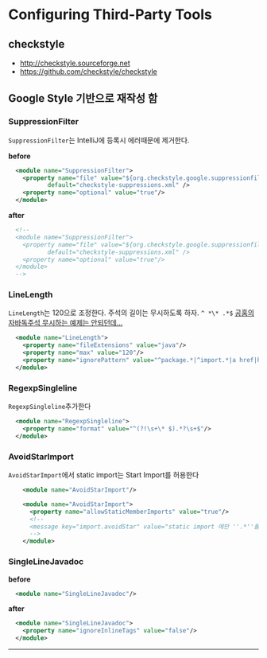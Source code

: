 # Configuring Third-Party Tools

## checkstyle

- http://checkstyle.sourceforge.net
- https://github.com/checkstyle/checkstyle

## Google Style 기반으로 재작성 함

### SuppressionFilter
`SuppressionFilter`는 IntelliJ에 등록시 에러때문에 제거한다.

**before**
```xml
  <module name="SuppressionFilter">
    <property name="file" value="${org.checkstyle.google.suppressionfilter.config}"
           default="checkstyle-suppressions.xml" />
    <property name="optional" value="true"/>
  </module>
```

**after**
```xml
  <!--
  <module name="SuppressionFilter">
    <property name="file" value="${org.checkstyle.google.suppressionfilter.config}"
           default="checkstyle-suppressions.xml" />
    <property name="optional" value="true"/>
  </module>
  -->
```

### LineLength
`LineLength`는 120으로 조정한다. 주석의 길이는 무시하도록 하자. `^ *\* .*$`
[공홈의 자바독주석 무시하는 예제는 안되던데...](https://checkstyle.sourceforge.io/config_sizes.html#LineLength)

```xml
  <module name="LineLength">
    <property name="fileExtensions" value="java"/>
    <property name="max" value="120"/>
    <property name="ignorePattern" value="^package.*|^import.*|a href|href|http://|https://|ftp://|^ *\* .*$"/>
  </module>
```

### RegexpSingleline
`RegexpSingleline`추가한다
```xml
  <module name="RegexpSingleline">
    <property name="format" value="^(?!\s+\* $).*?\s+$"/>
  </module>
```

### AvoidStarImport
`AvoidStarImport`에서 static import는 Start Import를 허용한다
```xml
    <module name="AvoidStarImport"/>
```
```xml
    <module name="AvoidStarImport">
      <property name="allowStaticMemberImports" value="true"/>
      <!--
      <message key="import.avoidStar" value="static import 에만 ''.*''를 허용한다. - {0}."/>
      -->
    </module>
```

### SingleLineJavadoc

**before**
```xml
  <module name="SingleLineJavadoc"/>
```

**after**
```xml
  <module name="SingleLineJavadoc">
    <property name="ignoreInlineTags" value="false"/>
  </module>
```
---
